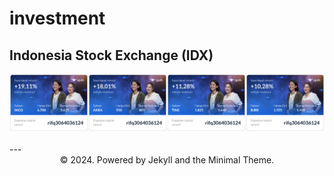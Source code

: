 # investment

## Indonesia Stock Exchange (IDX)

<center><img src="images/stocks.jpg"/></center>
<br>
---
<center>© 2024. Powered by Jekyll and the Minimal Theme.</center>
